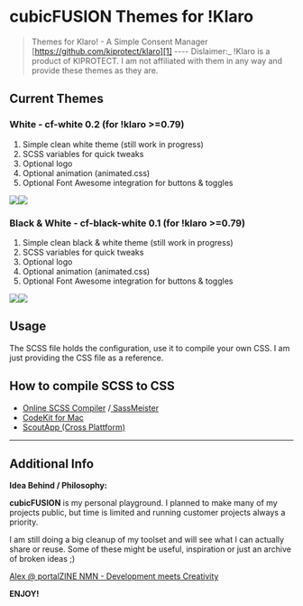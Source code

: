# cubicFUSION Themes for !Klaro
> Themes for Klaro! - A Simple Consent Manager
> [https://github.com/kiprotect/klaro][1]
> ---- Dislaimer:_ !Klaro is a product of KIPROTECT. I am not affiliated with them in any way and provide these themes as they are.


## Current Themes
### White - cf-white 0.2 (for !klaro \>=0.79)
1. Simple clean white theme (still work in progress)
2. SCSS variables for quick tweaks
3. Optional logo
4. Optional animation (animated.css)
5. Optional Font Awesome integration for buttons & toggles

![][image-1]![][image-2]

### Black & White - cf-black-white 0.1 (for !klaro \>=0.79)
1. Simple clean black & white theme (still work in progress)
2. SCSS variables for quick tweaks
3. Optional logo
4. Optional animation (animated.css)
5. Optional Font Awesome integration for buttons & toggles

![][image-3]![][image-4]

## Usage
The SCSS file holds the configuration,  use it to compile your own CSS.
 I am just providing the CSS file as a reference.

## How to compile SCSS to CSS
- [Online SCSS Compiler][2] /[ SassMeister][3]
- [CodeKit for Mac][4]
- [ScoutApp (Cross Plattform)][5]

---- 
## Additional Info
**Idea Behind / Philosophy:**  

**cubicFUSION** is my personal playground. I planned to make many of my projects public, but time is limited and running customer projects always a priority.  

I am still doing a big cleanup of my toolset and will see what I can actually share or reuse. Some of these might be useful, inspiration or just an archive of broken ideas  ;) 
  
[Alex @ portalZINE NMN - Development meets Creativity][6]

**ENJOY!**

[1]:	https://github.com/kiprotect/klaro
[2]:	http://beautifytools.com/scss-compiler.php
[3]:	https://www.sassmeister.com/
[4]:	https://codekitapp.com/
[5]:	https://scout-app.io/
[6]:	https://portalzine.de/

[image-1]:	https://github.com/portalzine/cubicfusion-klaro-themes/blob/main/cf-white/preview/cf-white-1.png
[image-2]:	https://github.com/portalzine/cubicfusion-klaro-themes/blob/main/cf-white/preview/cf-white-2.png
[image-3]:	https://github.com/portalzine/cubicfusion-klaro-themes/blob/main/cf-black-white/preview/cf-bw-1.png
[image-4]:	https://github.com/portalzine/cubicfusion-klaro-themes/blob/main/cf-black-white/preview/cf-bw-2.png